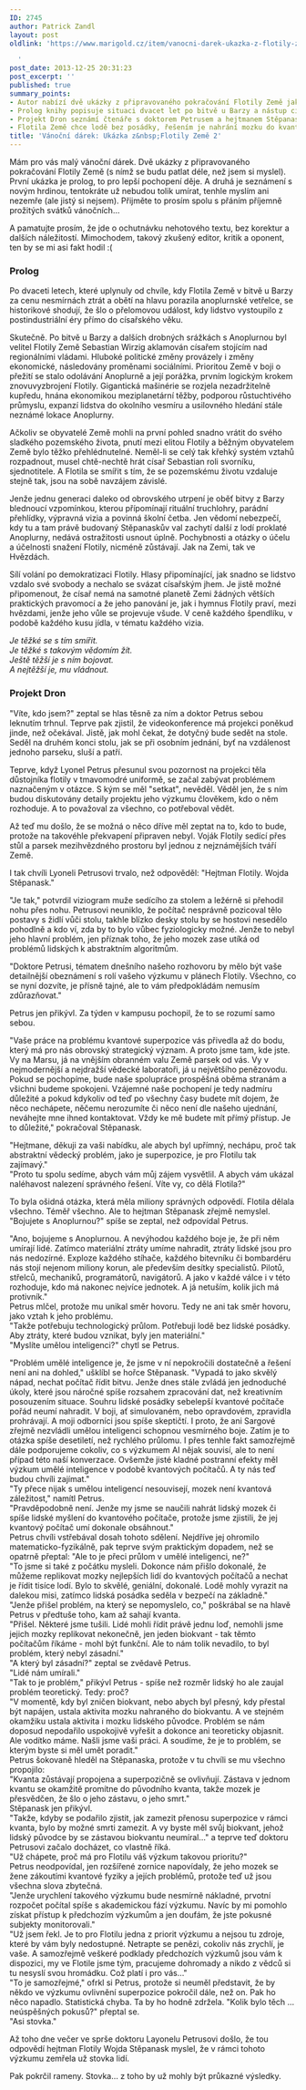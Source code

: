 ```yaml
---
ID: 2745
author: Patrick Zandl
layout: post
oldlink: 'https://www.marigold.cz/item/vanocni-darek-ukazka-z-flotily-zeme-2

  '
post_date: 2013-12-25 20:31:23
post_excerpt: ''
published: true
summary_points:
- Autor nabízí dvě ukázky z připravovaného pokračování Flotily Země jako vánoční dárek.
- Prolog knihy popisuje situaci dvacet let po bitvě u Barzy a nástup císařství.
- Projekt Dron seznámí čtenáře s doktorem Petrusem a hejtmanem Stěpanaskem.
- Flotila Země chce lodě bez posádky, řešením je nahrání mozku do kvantového počítače.
title: 'Vánoční dárek: Ukázka z&nbsp;Flotily Země 2'
---
```


<p>Mám pro vás malý vánoční dárek. Dvě ukázky z připravovaného pokračování Flotily Země (s nímž se budu patlat déle, než jsem si myslel). První ukázka je prolog, to pro lepší pochopení děje. A druhá je seznámení s novým hrdinou, tentokráte už nebudou tolik umírat, tenhle myslím ani nezemře (ale jistý si nejsem). Přijměte to prosím spolu s přáním příjemně prožitých svátků vánočních…</p>


<p>A pamatujte prosím, že jde o ochutnávku nehotového textu, bez korektur a dalších náležitostí. Mimochodem, takový zkušený editor, kritik a oponent, ten by se mi asi fakt hodil :(</p>


<h3>Prolog</h3>
<p>Po dvaceti letech, které uplynuly od chvíle, kdy Flotila Země v bitvě u Barzy za cenu nesmírnách ztrát a obětí na hlavu porazila anoplurnské vetřelce, se historikové shodují, že šlo o přelomovou událost, kdy lidstvo vystoupilo z postindustriální éry přímo do císařského věku.</p>

<p>Skutečně. Po bitvě u Barzy a dalších drobných srážkách s Anoplurnou byl velitel Flotily Země Sebastian Wirzig aklamován císařem stojícím nad regionálními vládami. Hluboké politické změny provázely i změny ekonomické, následovány proměnami sociálními. Prioritou Země v boji o přežití se stalo odolávání Anoplurně a její porážka, prvním logickým krokem znovuvyzbrojení Flotily. Gigantická mašinérie se rozjela nezadržitelně kupředu, hnána ekonomikou meziplanetární těžby, podporou růstuchtivého průmyslu, expanzí lidstva do okolního vesmíru a usilovného hledání stále neznámé lokace Anoplurny.</p>

<p>Ačkoliv se obyvatelé Země mohli na první pohled snadno vrátit do svého sladkého pozemského života, pnutí mezi elitou Flotily a běžným obyvatelem Země bylo těžko přehlédnutelné. Neměl-li se celý tak křehký systém vztahů rozpadnout, musel chtě-nechtě hrát císař Sebastian roli svorníku, sjednotitele. A Flotila se smířit s tím, že se pozemskému životu vzdaluje stejně tak, jsou na sobě navzájem závislé.</p>

<p>Jenže jednu generaci daleko od obrovského utrpení je oběť bitvy z Barzy blednoucí vzpomínkou, kterou přípomínají rituální truchlohry, parádní přehlídky, výpravná vizia a povinná školní četba. Jen vědomí nebezpečí, kdy tu a tam právě budovaný Stěpanaskův val zachytí další z lodí proklaté Anoplurny, nedává ostražitosti usnout úplně. Pochybnosti a otázky o účelu a účelnosti snažení Flotily, nicméně zůstávají. Jak na Zemi, tak ve Hvězdách.</p>

<p>Sílí volání po demokratizaci Flotily. Hlasy připomínající, jak snadno se lidstvo vzdalo své svobody a nechalo se svázat císařským jhem. Je jistě možné připomenout, že císař nemá na samotné planetě Zemi žádných větších praktických pravomocí a že jeho panování je, jak i hymnus Flotily praví, mezi hvězdami, jenže jeho vůle se projevuje všude. V ceně každého špendlíku, v podobě každého kusu jídla, v tématu každého vizia.</p>

<p><em>Je těžké se s tím smířit. <br />Je těžké s takovým vědomím žít. <br />Ještě těžší je s ním bojovat. <br />A nejtěžší je, mu vládnout.</em></p>

<h3>Projekt Dron</h3>
<p>"Víte, kdo jsem?" zeptal se hlas těsně za ním a doktor Petrus sebou leknutím trhnul. Teprve pak zjistil, že videokonference má projekci poněkud jinde, než očekával. Jistě, jak mohl čekat, že dotyčný bude sedět na stole. Seděl na druhém konci stolu, jak se při osobním jednání, byť na vzdálenost jednoho parseku, sluší a patří.</p>

<p>Teprve, když Lyonel Petrus přesunul svou pozornost na projekci těla důstojníka flotily v tmavomodré uniformě, se začal zabývat problémem naznačeným v otázce. S kým se měl "setkat", nevěděl. Věděl jen, že s ním budou diskutovány detaily projektu jeho výzkumu člověkem, kdo o něm rozhoduje. A to považoval za všechno, co potřeboval vědět. </p>

<p>Až teď mu došlo, že se možná o něco dříve měl zeptat na to, kdo to bude, protože na takovéhle překvapení připraven nebyl. Voják Flotily sedící přes stůl a parsek mezihvězdného prostoru byl jednou z nejznámějších tváří Země. </p>

<p>I tak chvíli Lyoneli Petrusovi trvalo, než odpověděl: "Hejtman Flotily. Wojda Stěpanask."</p>

<p>"Je tak," potvrdil viziogram muže sedícího za stolem a ležérně si přehodil nohu přes nohu. Petrusovi neuniklo, že počítač nesprávně pozicoval tělo postavy s židlí vůči stolu, takhle blízko desky stolu by se hostovi nesedělo pohodlně a kdo ví, zda by to bylo vůbec fyziologicky možné. Jenže to nebyl jeho hlavní problém, jen příznak toho, že jeho mozek zase utíká od problémů lidských k abstraktním algoritmům.</p>

<p>"Doktore Petrusi, tématem dnešního našeho rozhovoru by mělo být vaše detailnější obeznámení s rolí vašeho výzkumu v plánech Flotily. Všechno, co se nyní dozvíte, je přísně tajné, ale to vám předpokládám nemusím zdůrazňovat." </p>

<p>Petrus jen přikývl. Za týden v kampusu pochopil, že to se rozumí samo sebou.</p>

<p>"Vaše práce na problému kvantové superpozice vás přivedla až do bodu, který má pro nás obrovský strategický význam. A proto jsme tam, kde jste. Vy na Marsu, já na vnějším obranném valu Země parsek od vás. Vy v nejmodernější a nejdražší vědecké laboratoři, já u největšího penězovodu. Pokud se pochopíme, bude naše spolupráce prospěšná oběma stranám a všichni budeme spokojeni. Vzájemné naše pochopení je tedy nadmíru důležité a pokud kdykoliv od teď po všechny časy budete mít dojem, že něco nechápete, něčemu nerozumíte či něco není dle našeho ujednání, neváhejte mne ihned kontaktovat. Vždy ke mě budete mít přímý přístup. Je to důležité," pokračoval Stěpanask.</p>

<p>"Hejtmane, děkuji za vaši nabídku, ale abych byl upřímný, nechápu, proč tak abstraktní vědecký problém, jako je superpozice, je pro Flotilu tak zajímavý."<br />"Proto tu spolu sedíme, abych vám můj zájem vysvětlil. A abych vám ukázal naléhavost nalezení správného řešení. Víte vy, co dělá Flotila?"</p>

<p>To byla ošidná otázka, která měla miliony správných odpovědí. Flotila dělala všechno. Téměř všechno. Ale to hejtman Stěpanask zřejmě nemyslel. "Bojujete s Anoplurnou?" spíše se zeptal, než odpovídal Petrus.</p>

<p>"Ano, bojujeme s Anoplurnou. A nevýhodou každého boje je, že při něm umírají lidé. Zatímco materiální ztráty umíme nahradit, ztráty lidské jsou pro nás nedozírné. Exploze každého stíhače, každého bitevníku či bombardéru nás stojí nejenom miliony korun, ale především desítky specialistů. Pilotů, střelců, mechaniků, programátorů, navigátorů. A jako v každé válce i v této rozhoduje, kdo má nakonec nejvíce jednotek. A já netuším, kolik jich má protivník."<br />Petrus mlčel, protože mu unikal směr hovoru. Tedy ne ani tak směr hovoru, jako vztah k jeho problému. <br />"Takže potřebuju technologický průlom. Potřebuji lodě bez lidské posádky. Aby ztráty, které budou vznikat, byly jen materiální."<br />"Myslíte umělou inteligenci?" chytl se Petrus.</p>

<p>"Problém umělé inteligence je, že jsme v ní nepokročili dostatečně a řešení není ani na dohled," ušklíbl se hořce Stěpanask. "Vypadá to jako skvělý nápad, nechat počítač řídit bitvu. Jenže dnes stále zvládá jen jednoduché úkoly, které jsou náročné spíše rozsahem zpracování dat, než kreativním posouzením situace. Souhru lidské posádky sebelepší kvantové počítače pořád neumí nahradit. V boji, ať simulovaném, nebo opravdovém, zpravidla prohrávají. A moji odborníci jsou spíše skeptičtí. I proto, že ani Sargové zřejmě nezvládli umělou inteligenci schopnou vesmírného boje. Zatím je to otázka spíše desetiletí, než rychlého průlomu. I přes tenhle fakt samozřejmě dále podporujeme cokoliv, co s výzkumem AI nějak souvisí, ale to není případ této naší konverzace. Ovšemže jisté kladné postranní efekty měl výzkum umělé inteligence v podobě kvantových počítačů. A ty nás teď budou chvíli zajímat."<br />"Ty přece nijak s umělou inteligencí nesouvisejí, mozek není kvantová záležitost," namítl Petrus. <br />"Pravděpodobně není. Jenže my jsme se naučili nahrát lidský mozek či spíše lidské myšlení do kvantového počítače, protože jsme zjistili, že jej kvantový počítač umí dokonale obsáhnout."<br />Petrus chvíli vstřebával dosah tohoto sdělení. Nejdříve jej ohromilo matematicko-fyzikálně, pak teprve svým praktickým dopadem, než se opatrně přeptal: "Ale to je přeci průlom v umělé inteligenci, ne?" <br />"To jsme si také z počátku mysleli. Dokonce nám přišlo dokonalé, že můžeme replikovat mozky nejlepších lidí do kvantových počítačů a nechat je řídit tisíce lodí. Bylo to skvělé, geniální, dokonalé. Lodě mohly vyrazit na dalekou misi, zatímco lidská posádka seděla v bezpečí na základně."<br />"Jenže přišel problém, na který se nepomyslelo, co," poškrábal se na hlavě Petrus v předtuše toho, kam až sahají kvanta. <br />"Přišel. Některé jsme tušili. Lidé mohli řídit právě jednu loď, nemohli jsme jejich mozky replikovat nekonečně, jen jeden biokvant - tak těmto počítačům říkáme - mohl být funkční. Ale to nám tolik nevadilo, to byl problém, který nebyl zásadní."<br />"A který byl zásadní?" zeptal se zvědavě Petrus. <br />"Lidé nám umírali."<br />"Tak to je problém," přikývl Petrus - spíše než rozměr lidský ho ale zaujal problém teoretický. Tedy: proč? <br />"V momentě, kdy byl zničen biokvant, nebo abych byl přesný, kdy přestal být napájen, ustala aktivita mozku nahraného do biokvantu. A ve stejném okamžiku ustala aktivita i mozku lidského původce. Problém se nám doposud nepodařilo uspokojivě vyřešit a dokonce ani teoreticky objasnit. Ale vodítko máme. Našli jsme vaši práci. A soudíme, že je to problém, se kterým byste si měl umět poradit."<br />Petrus šokovaně hleděl na Stěpanaska, protože v tu chvíli se mu všechno propojilo:<br />"Kvanta zůstávají propojena a superpozičně se ovlivňují. Zástava v jednom kvantu se okamžitě promítne do původního kvanta, takže mozek je přesvědčen, že šlo o jeho zástavu, o jeho smrt."<br />Stěpanask jen přikývl.<br />"Takže, kdyby se podařilo zjistit, jak zamezit přenosu superpozice v rámci kvanta, bylo by možné smrti zamezit. A vy byste měl svůj biokvant, jehož lidský původce by se zástavou biokvantu neumíral…" a teprve teď doktoru Petrusovi začalo docházet, co vlastně říká.<br />"Už chápete, proč má pro Flotilu váš výzkum takovou prioritu?"<br />Petrus neodpovídal, jen rozšířené zornice napovídaly, že jeho mozek se žene zákoutími kvantové fyziky a jejích problémů, protože teď už jsou všechna slova zbytečná. <br />"Jenže urychlení takového výzkumu bude nesmírně nákladné, prvotní rozpočet počítal spíše s akademickou fází výzkumu. Navíc by mi pomohlo získat přístup k předchozím výzkumům a jen doufám, že jste pokusné subjekty monitorovali."<br />"Už jsem řekl. Je to pro Flotilu jedna z priorit výzkumu a nejsou tu zdroje, které by vám byly nedostupné. Netrapte se penězi, cokoliv nás zrychlí, je vaše. A samozřejmě veškeré podklady předchozích výzkumů jsou vám k dispozici, my ve Flotile jsme tým, pracujeme dohromady a nikdo z vědců si tu nesyslí svou hromádku. Což platí i pro vás…"<br />"To je samozřejmé," ofrkl si Petrus, protože si neuměl představit, že by někdo ve výzkumu ovlivnění superpozice pokročil dále, než on. Pak ho něco napadlo. Statistická chyba. Ta by ho hodně zdržela. "Kolik bylo těch … neúspěšných pokusů?" přeptal se. <br />"Asi stovka."</p>

<p>Až toho dne večer ve sprše doktoru Layonelu Petrusovi došlo, že tou odpovědí hejtman Flotily Wojda Stěpanask myslel, že v rámci tohoto výzkumu zemřela už stovka lidí.</p>

<p>Pak pokrčil rameny. Stovka… z toho by už mohly být průkazné výsledky.</p>

<p> </p>